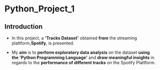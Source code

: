 # Python_Project_1
## Introduction

- In this project, a **'Tracks Dataset'** obtained **from** the streaming plattform,**Spotify**, is presented.

- My **aim** is to **perform exploratory data analysis** on the dataset **using the 'Python Programming Language'** and **draw meaningful insights** in regards to the **performance of different tracks** on the Spotify Plattform.
